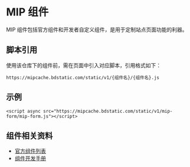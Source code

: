 # MIP 组件

MIP 组件包括官方组件和开发者自定义组件，是用于定制站点页面功能的利器。

## 脚本引用

使用该仓库下的组件前，需在页面中引入对应脚本，引用格式如下：

`https://mipcache.bdstatic.com/static/v1/{组件名}/{组件名}.js`

## 示例

```
<script async src="https://mipcache.bdstatic.com/static/v1/mip-form/mip-form.js"></script>
```

## 组件相关资料

- [官方组件列表](https://www.mipengine.org/doc/3-widget/10-widgets.html)
- [组件开发手册](https://github.com/mipengine/mip-extensions/blob/master/docs/README.md)